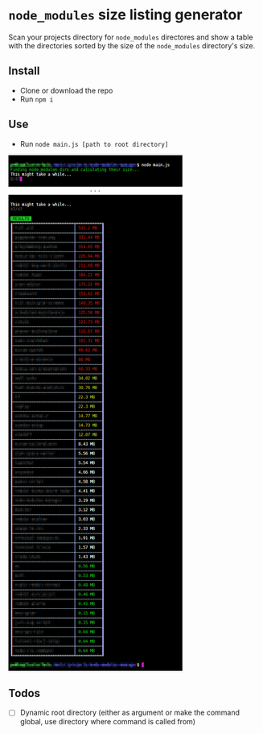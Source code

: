 # `node_modules` size listing generator
Scan your projects directory for `node_modules` directores and show a table with the directories sorted by the size of the `node_modules` directory's size.

## Install
* Clone or download the repo
* Run `npm i`

## Use
* Run `node main.js [path to root directory]`

![Screenshot](https://github.com/ThePaavero/node-modules-size-report/blob/master/screenshot.png)

## Todos
* [ ] Dynamic root directory (either as argument or make the command global, use directory where command is called from)
